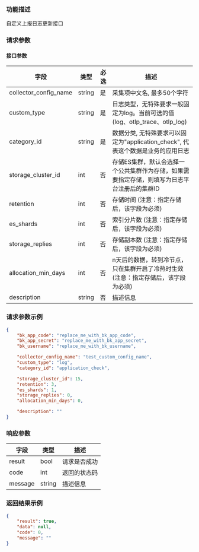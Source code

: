 ### 功能描述

自定义上报日志更新接口

### 请求参数

#### 接口参数

| 字段                       | 类型     | 必选  | 描述                                                  |
|--------------------------|--------|-----|-----------------------------------------------------|
| collector_config_name    | string | 是   | 采集项中文名, 最多50个字符                                     |
| custom_type              | string | 是   | 日志类型，无特殊要求一般固定为log。当前可选的值(log、otlp_trace、otlp_log)  |
| category_id              | string | 是   | 数据分类, 无特殊要求可以固定为"application_check", 代表这个数据是业务的应用日志 |
| storage_cluster_id       | int    | 否   | 存储ES集群，默认会选择一个公共集群作为存储，如果需要指定存储，则填写为日志平台注册后的集群ID    |
| retention                | int    | 否   | 存储时间 (注意：指定存储后，该字段为必须)                              |
| es_shards                | int    | 否   | 索引分片数 (注意：指定存储后，该字段为必须)                             |
| storage_replies          | int    | 否   | 存储副本数 (注意：指定存储后，该字段为必须)                             |
| allocation_min_days      | int    | 否   | n天后的数据，转到冷节点，只在集群开启了冷热时生效 (注意：指定存储后，该字段为必须)         |
| description              | string | 否   | 描述信息                                                |


### 请求参数示例

```json
{
    "bk_app_code": "replace_me_with_bk_app_code",
    "bk_app_secret": "replace_me_with_bk_app_secret",
    "bk_username": "replace_me_with_bk_username",

    "collector_config_name": "test_custom_config_name",
    "custom_type": "log",
    "category_id": "application_check",

    "storage_cluster_id": 15,
    "retention": 3,
    "es_shards": 1,
    "storage_replies": 0,
    "allocation_min_days": 0,

    "description": ""
}
```

### 响应参数

| 字段    | 类型   | 描述     |
| ------- | ------ |--------|
| result  | bool   | 请求是否成功 |
| code    | int    | 返回的状态码 |
| message | string | 描述信息   |


### 返回结果示例

```json
{
    "result": true,
    "data": null,
    "code": 0,
    "message": ""
}
```